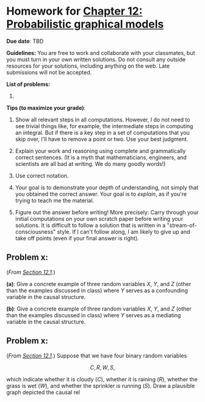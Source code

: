 # Homework for [Chapter 12: Probabilistic graphical models](https://mml.johnmyersmath.com/stats-book/chapters/12-models.html)

**Due date**: TBD

**Guidelines:** You are free to work and collaborate with your classmates, but you must turn in your own written solutions. Do not consult any outside resources for your solutions, including anything on the web. Late submissions will not be accepted.

**List of problems:**

1. 

 **Tips (to maximize your grade)**:
 
1. Show all relevant steps in all computations. However, I do not need to see trivial things like, for example, the intermediate steps in computing an integral. But if there is a key step in a set of computations that you skip over, I'll have to remove a point or two. Use your best judgment.

2. Explain your work and reasoning using complete and grammatically correct sentences. (It is a myth that mathematicians, engineers, and scientists are all bad at writing. We do many goodly words!)
 
3. Use correct notation.

4. Your goal is to demonstrate your depth of understanding, not simply that you obtained the correct answer. Your goal is to _explain_, as if you're trying to teach me the material.

5. Figure out the answer before writing! More precisely: Carry through your initial computations on your own scratch paper before writing your solutions.  It is difficult to follow a solution that is written in a "stream-of-consciousness" style. If I can't follow along, I am likely to give up and take off points (even if your final answer is right).

## Problem x:

(_From [Section 12.1](https://mml.johnmyersmath.com/stats-book/chapters/12-models.html#a-brief-look-at-causal-inference)_.)

**(a)**: Give a concrete example of three random variables $X$, $Y$, and $Z$ (other than the examples discussed in class) where $Y$ serves as a confounding variable in the causal structure.

**(b)**: Give a concrete example of three random variables $X$, $Y$, and $Z$ (other than the examples discussed in class) where $Y$ serves as a mediating variable in the causal structure.

## Problem x: 

(_From [Section 12.1](https://mml.johnmyersmath.com/stats-book/chapters/12-models.html#a-brief-look-at-causal-inference)_.) Suppose that we have four binary random variables

$$
C, R, W, S,
$$

which indicate whether it is cloudy ($C$), whether it is raining ($R$), whether the grass is wet ($W$), and whether the sprinkler is running ($S$). Draw a plausible graph depicted the causal rel